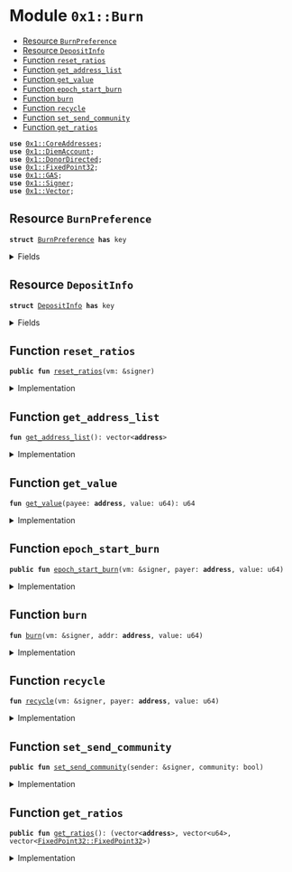 
<a name="0x1_Burn"></a>

# Module `0x1::Burn`



-  [Resource `BurnPreference`](#0x1_Burn_BurnPreference)
-  [Resource `DepositInfo`](#0x1_Burn_DepositInfo)
-  [Function `reset_ratios`](#0x1_Burn_reset_ratios)
-  [Function `get_address_list`](#0x1_Burn_get_address_list)
-  [Function `get_value`](#0x1_Burn_get_value)
-  [Function `epoch_start_burn`](#0x1_Burn_epoch_start_burn)
-  [Function `burn`](#0x1_Burn_burn)
-  [Function `recycle`](#0x1_Burn_recycle)
-  [Function `set_send_community`](#0x1_Burn_set_send_community)
-  [Function `get_ratios`](#0x1_Burn_get_ratios)


<pre><code><b>use</b> <a href="CoreAddresses.md#0x1_CoreAddresses">0x1::CoreAddresses</a>;
<b>use</b> <a href="DiemAccount.md#0x1_DiemAccount">0x1::DiemAccount</a>;
<b>use</b> <a href="DonorDirected.md#0x1_DonorDirected">0x1::DonorDirected</a>;
<b>use</b> <a href="../../../../../../../DPN/releases/artifacts/current/build/MoveStdlib/docs/FixedPoint32.md#0x1_FixedPoint32">0x1::FixedPoint32</a>;
<b>use</b> <a href="GAS.md#0x1_GAS">0x1::GAS</a>;
<b>use</b> <a href="../../../../../../../DPN/releases/artifacts/current/build/MoveStdlib/docs/Signer.md#0x1_Signer">0x1::Signer</a>;
<b>use</b> <a href="../../../../../../../DPN/releases/artifacts/current/build/MoveStdlib/docs/Vector.md#0x1_Vector">0x1::Vector</a>;
</code></pre>



<a name="0x1_Burn_BurnPreference"></a>

## Resource `BurnPreference`



<pre><code><b>struct</b> <a href="Burn.md#0x1_Burn_BurnPreference">BurnPreference</a> <b>has</b> key
</code></pre>



<details>
<summary>Fields</summary>


<dl>
<dt>
<code>send_community: bool</code>
</dt>
<dd>

</dd>
</dl>


</details>

<a name="0x1_Burn_DepositInfo"></a>

## Resource `DepositInfo`



<pre><code><b>struct</b> <a href="Burn.md#0x1_Burn_DepositInfo">DepositInfo</a> <b>has</b> key
</code></pre>



<details>
<summary>Fields</summary>


<dl>
<dt>
<code>addr: vector&lt;<b>address</b>&gt;</code>
</dt>
<dd>

</dd>
<dt>
<code>deposits: vector&lt;u64&gt;</code>
</dt>
<dd>

</dd>
<dt>
<code>ratio: vector&lt;<a href="../../../../../../../DPN/releases/artifacts/current/build/MoveStdlib/docs/FixedPoint32.md#0x1_FixedPoint32_FixedPoint32">FixedPoint32::FixedPoint32</a>&gt;</code>
</dt>
<dd>

</dd>
</dl>


</details>

<a name="0x1_Burn_reset_ratios"></a>

## Function `reset_ratios`



<pre><code><b>public</b> <b>fun</b> <a href="Burn.md#0x1_Burn_reset_ratios">reset_ratios</a>(vm: &signer)
</code></pre>



<details>
<summary>Implementation</summary>


<pre><code><b>public</b> <b>fun</b> <a href="Burn.md#0x1_Burn_reset_ratios">reset_ratios</a>(vm: &signer) <b>acquires</b> <a href="Burn.md#0x1_Burn_DepositInfo">DepositInfo</a> {
  <a href="CoreAddresses.md#0x1_CoreAddresses_assert_diem_root">CoreAddresses::assert_diem_root</a>(vm);
  <b>let</b> list = <a href="DonorDirected.md#0x1_DonorDirected_get_root_registry">DonorDirected::get_root_registry</a>();

  <b>let</b> len = <a href="../../../../../../../DPN/releases/artifacts/current/build/MoveStdlib/docs/Vector.md#0x1_Vector_length">Vector::length</a>(&list);
  <b>let</b> i = 0;
  <b>let</b> global_deposits = 0;
  <b>let</b> deposit_vec = <a href="../../../../../../../DPN/releases/artifacts/current/build/MoveStdlib/docs/Vector.md#0x1_Vector_empty">Vector::empty</a>&lt;u64&gt;();

  <b>while</b> (i &lt; len) {

    <b>let</b> addr = *<a href="../../../../../../../DPN/releases/artifacts/current/build/MoveStdlib/docs/Vector.md#0x1_Vector_borrow">Vector::borrow</a>(&list, i);
    <b>let</b> cumu = <a href="DiemAccount.md#0x1_DiemAccount_get_index_cumu_deposits">DiemAccount::get_index_cumu_deposits</a>(addr);

    global_deposits = global_deposits + cumu;
    <a href="../../../../../../../DPN/releases/artifacts/current/build/MoveStdlib/docs/Vector.md#0x1_Vector_push_back">Vector::push_back</a>(&<b>mut</b> deposit_vec, cumu);
    i = i + 1;
  };

  <b>if</b> (global_deposits == 0) <b>return</b>;

  <b>let</b> ratios_vec = <a href="../../../../../../../DPN/releases/artifacts/current/build/MoveStdlib/docs/Vector.md#0x1_Vector_empty">Vector::empty</a>&lt;<a href="../../../../../../../DPN/releases/artifacts/current/build/MoveStdlib/docs/FixedPoint32.md#0x1_FixedPoint32_FixedPoint32">FixedPoint32::FixedPoint32</a>&gt;();
  <b>let</b> k = 0;
  <b>while</b> (k &lt; len) {
    <b>let</b> cumu = *<a href="../../../../../../../DPN/releases/artifacts/current/build/MoveStdlib/docs/Vector.md#0x1_Vector_borrow">Vector::borrow</a>(&deposit_vec, k);

    <b>let</b> ratio = <a href="../../../../../../../DPN/releases/artifacts/current/build/MoveStdlib/docs/FixedPoint32.md#0x1_FixedPoint32_create_from_rational">FixedPoint32::create_from_rational</a>(cumu, global_deposits);
    // print(&ratio);

    <a href="../../../../../../../DPN/releases/artifacts/current/build/MoveStdlib/docs/Vector.md#0x1_Vector_push_back">Vector::push_back</a>(&<b>mut</b> ratios_vec, ratio);
    k = k + 1;
  };

  <b>if</b> (<b>exists</b>&lt;<a href="Burn.md#0x1_Burn_DepositInfo">DepositInfo</a>&gt;(@VMReserved)) {
    <b>let</b> d = <b>borrow_global_mut</b>&lt;<a href="Burn.md#0x1_Burn_DepositInfo">DepositInfo</a>&gt;(@VMReserved);
    d.addr = list;
    d.deposits = deposit_vec;
    d.ratio = ratios_vec;
  } <b>else</b> {
    <b>move_to</b>&lt;<a href="Burn.md#0x1_Burn_DepositInfo">DepositInfo</a>&gt;(vm, <a href="Burn.md#0x1_Burn_DepositInfo">DepositInfo</a> {
      addr: list,
      deposits: deposit_vec,
      ratio: ratios_vec,
    })
  }
}
</code></pre>



</details>

<a name="0x1_Burn_get_address_list"></a>

## Function `get_address_list`



<pre><code><b>fun</b> <a href="Burn.md#0x1_Burn_get_address_list">get_address_list</a>(): vector&lt;<b>address</b>&gt;
</code></pre>



<details>
<summary>Implementation</summary>


<pre><code><b>fun</b> <a href="Burn.md#0x1_Burn_get_address_list">get_address_list</a>(): vector&lt;<b>address</b>&gt; <b>acquires</b> <a href="Burn.md#0x1_Burn_DepositInfo">DepositInfo</a> {
  <b>if</b> (!<b>exists</b>&lt;<a href="Burn.md#0x1_Burn_DepositInfo">DepositInfo</a>&gt;(@VMReserved))
    <b>return</b> <a href="../../../../../../../DPN/releases/artifacts/current/build/MoveStdlib/docs/Vector.md#0x1_Vector_empty">Vector::empty</a>&lt;<b>address</b>&gt;();

  *&<b>borrow_global</b>&lt;<a href="Burn.md#0x1_Burn_DepositInfo">DepositInfo</a>&gt;(@VMReserved).addr
}
</code></pre>



</details>

<a name="0x1_Burn_get_value"></a>

## Function `get_value`



<pre><code><b>fun</b> <a href="Burn.md#0x1_Burn_get_value">get_value</a>(payee: <b>address</b>, value: u64): u64
</code></pre>



<details>
<summary>Implementation</summary>


<pre><code><b>fun</b> <a href="Burn.md#0x1_Burn_get_value">get_value</a>(payee: <b>address</b>, value: u64): u64 <b>acquires</b> <a href="Burn.md#0x1_Burn_DepositInfo">DepositInfo</a> {
  <b>if</b> (!<b>exists</b>&lt;<a href="Burn.md#0x1_Burn_DepositInfo">DepositInfo</a>&gt;(@VMReserved))
    <b>return</b> 0;

  <b>let</b> d = <b>borrow_global</b>&lt;<a href="Burn.md#0x1_Burn_DepositInfo">DepositInfo</a>&gt;(@VMReserved);
  <b>let</b> _contains = <a href="../../../../../../../DPN/releases/artifacts/current/build/MoveStdlib/docs/Vector.md#0x1_Vector_contains">Vector::contains</a>(&d.addr, &payee);
  // print(&contains);
  <b>let</b> (is_found, i) = <a href="../../../../../../../DPN/releases/artifacts/current/build/MoveStdlib/docs/Vector.md#0x1_Vector_index_of">Vector::index_of</a>(&d.addr, &payee);
  <b>if</b> (is_found) {
    // print(&is_found);
    <b>let</b> len = <a href="../../../../../../../DPN/releases/artifacts/current/build/MoveStdlib/docs/Vector.md#0x1_Vector_length">Vector::length</a>(&d.ratio);
    // print(&i);
    // print(&len);
    <b>if</b> (i + 1 &gt; len) <b>return</b> 0;
    <b>let</b> ratio = *<a href="../../../../../../../DPN/releases/artifacts/current/build/MoveStdlib/docs/Vector.md#0x1_Vector_borrow">Vector::borrow</a>(&d.ratio, i);
    <b>if</b> (<a href="../../../../../../../DPN/releases/artifacts/current/build/MoveStdlib/docs/FixedPoint32.md#0x1_FixedPoint32_is_zero">FixedPoint32::is_zero</a>(<b>copy</b> ratio)) <b>return</b> 0;
    // print(&ratio);
    <b>return</b> <a href="../../../../../../../DPN/releases/artifacts/current/build/MoveStdlib/docs/FixedPoint32.md#0x1_FixedPoint32_multiply_u64">FixedPoint32::multiply_u64</a>(value, ratio)
  };

  0
}
</code></pre>



</details>

<a name="0x1_Burn_epoch_start_burn"></a>

## Function `epoch_start_burn`



<pre><code><b>public</b> <b>fun</b> <a href="Burn.md#0x1_Burn_epoch_start_burn">epoch_start_burn</a>(vm: &signer, payer: <b>address</b>, value: u64)
</code></pre>



<details>
<summary>Implementation</summary>


<pre><code><b>public</b> <b>fun</b> <a href="Burn.md#0x1_Burn_epoch_start_burn">epoch_start_burn</a>(
  vm: &signer, payer: <b>address</b>, value: u64
) <b>acquires</b> <a href="Burn.md#0x1_Burn_DepositInfo">DepositInfo</a>, <a href="Burn.md#0x1_Burn_BurnPreference">BurnPreference</a> {
  <a href="CoreAddresses.md#0x1_CoreAddresses_assert_vm">CoreAddresses::assert_vm</a>(vm);

  <b>if</b> (<b>exists</b>&lt;<a href="Burn.md#0x1_Burn_BurnPreference">BurnPreference</a>&gt;(payer)) {
    <b>if</b> (<b>borrow_global</b>&lt;<a href="Burn.md#0x1_Burn_BurnPreference">BurnPreference</a>&gt;(payer).send_community) {
      <b>return</b> <a href="Burn.md#0x1_Burn_recycle">recycle</a>(vm, payer, value)
    } <b>else</b> {
      <b>return</b> <a href="Burn.md#0x1_Burn_burn">burn</a>(vm, payer, value)
    }
  } <b>else</b> {
    <a href="Burn.md#0x1_Burn_burn">burn</a>(vm, payer, value);
  };
}
</code></pre>



</details>

<a name="0x1_Burn_burn"></a>

## Function `burn`



<pre><code><b>fun</b> <a href="Burn.md#0x1_Burn_burn">burn</a>(vm: &signer, addr: <b>address</b>, value: u64)
</code></pre>



<details>
<summary>Implementation</summary>


<pre><code><b>fun</b> <a href="Burn.md#0x1_Burn_burn">burn</a>(vm: &signer, addr: <b>address</b>, value: u64) {
    <a href="DiemAccount.md#0x1_DiemAccount_vm_burn_from_balance">DiemAccount::vm_burn_from_balance</a>&lt;<a href="GAS.md#0x1_GAS">GAS</a>&gt;(
      addr,
      value,
      b"burn",
      vm,
    );
}
</code></pre>



</details>

<a name="0x1_Burn_recycle"></a>

## Function `recycle`



<pre><code><b>fun</b> <a href="Burn.md#0x1_Burn_recycle">recycle</a>(vm: &signer, payer: <b>address</b>, value: u64)
</code></pre>



<details>
<summary>Implementation</summary>


<pre><code><b>fun</b> <a href="Burn.md#0x1_Burn_recycle">recycle</a>(vm: &signer, payer: <b>address</b>, value: u64) <b>acquires</b> <a href="Burn.md#0x1_Burn_DepositInfo">DepositInfo</a> {
  <b>let</b> list = <a href="Burn.md#0x1_Burn_get_address_list">get_address_list</a>();
  <b>let</b> len = <a href="../../../../../../../DPN/releases/artifacts/current/build/MoveStdlib/docs/Vector.md#0x1_Vector_length">Vector::length</a>&lt;<b>address</b>&gt;(&list);
  // print(&list);

  // There could be errors in the array, and underpayment happen.
  <b>let</b> value_sent = 0;

  <b>let</b> i = 0;
  <b>while</b> (i &lt; len) {
    <b>let</b> payee = *<a href="../../../../../../../DPN/releases/artifacts/current/build/MoveStdlib/docs/Vector.md#0x1_Vector_borrow">Vector::borrow</a>&lt;<b>address</b>&gt;(&list, i);
    // print(&payee);
    <b>let</b> val = <a href="Burn.md#0x1_Burn_get_value">get_value</a>(payee, value);
    // print(&val);

    <a href="DiemAccount.md#0x1_DiemAccount_vm_make_payment_no_limit">DiemAccount::vm_make_payment_no_limit</a>&lt;<a href="GAS.md#0x1_GAS">GAS</a>&gt;(
        payer,
        payee,
        val,
        b"recycle",
        b"",
        vm,
    );
    value_sent = value_sent + val;
    i = i + 1;
  };

  // NOTE: there may be underpayment due <b>to</b>
  // Superman 3 decimal errors. https://www.youtube.com/watch?v=N7JBXGkBoFc
  // Explicitly <b>let</b> the user keep these, so that total supply is unchanged.
}
</code></pre>



</details>

<a name="0x1_Burn_set_send_community"></a>

## Function `set_send_community`



<pre><code><b>public</b> <b>fun</b> <a href="Burn.md#0x1_Burn_set_send_community">set_send_community</a>(sender: &signer, community: bool)
</code></pre>



<details>
<summary>Implementation</summary>


<pre><code><b>public</b> <b>fun</b> <a href="Burn.md#0x1_Burn_set_send_community">set_send_community</a>(sender: &signer, community: bool) <b>acquires</b> <a href="Burn.md#0x1_Burn_BurnPreference">BurnPreference</a> {
  <b>let</b> addr = <a href="../../../../../../../DPN/releases/artifacts/current/build/MoveStdlib/docs/Signer.md#0x1_Signer_address_of">Signer::address_of</a>(sender);
  <b>if</b> (<b>exists</b>&lt;<a href="Burn.md#0x1_Burn_BurnPreference">BurnPreference</a>&gt;(addr)) {
    <b>let</b> b = <b>borrow_global_mut</b>&lt;<a href="Burn.md#0x1_Burn_BurnPreference">BurnPreference</a>&gt;(addr);
    b.send_community = community;
  } <b>else</b> {
    <b>move_to</b>&lt;<a href="Burn.md#0x1_Burn_BurnPreference">BurnPreference</a>&gt;(sender, <a href="Burn.md#0x1_Burn_BurnPreference">BurnPreference</a> {
      send_community: community
    });
  }
}
</code></pre>



</details>

<a name="0x1_Burn_get_ratios"></a>

## Function `get_ratios`



<pre><code><b>public</b> <b>fun</b> <a href="Burn.md#0x1_Burn_get_ratios">get_ratios</a>(): (vector&lt;<b>address</b>&gt;, vector&lt;u64&gt;, vector&lt;<a href="../../../../../../../DPN/releases/artifacts/current/build/MoveStdlib/docs/FixedPoint32.md#0x1_FixedPoint32_FixedPoint32">FixedPoint32::FixedPoint32</a>&gt;)
</code></pre>



<details>
<summary>Implementation</summary>


<pre><code><b>public</b> <b>fun</b> <a href="Burn.md#0x1_Burn_get_ratios">get_ratios</a>():
  (vector&lt;<b>address</b>&gt;, vector&lt;u64&gt;, vector&lt;<a href="../../../../../../../DPN/releases/artifacts/current/build/MoveStdlib/docs/FixedPoint32.md#0x1_FixedPoint32_FixedPoint32">FixedPoint32::FixedPoint32</a>&gt;) <b>acquires</b> <a href="Burn.md#0x1_Burn_DepositInfo">DepositInfo</a>
{
  <b>let</b> d = <b>borrow_global</b>&lt;<a href="Burn.md#0x1_Burn_DepositInfo">DepositInfo</a>&gt;(@VMReserved);
  (*&d.addr, *&d.deposits, *&d.ratio)
}
</code></pre>



</details>
